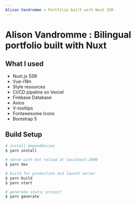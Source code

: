 ```yaml
---
Alison Vandromme : Portfolio built with Nuxt SSR
---
```


# Alison Vandromme : Bilingual portfolio built with Nuxt

## What I used

- Nuxt.js SSR
- Vue-i18n
- Style resources
- CI/CD pipeline on Vercel
- Firebase Database
- Axios
- V-tooltips
- Fontawesome Icons
- Bootstrap 5
## Build Setup

```bash
# install dependencies
$ yarn install

# serve with hot reload at localhost:3000
$ yarn dev

# build for production and launch server
$ yarn build
$ yarn start

# generate static project
$ yarn generate
```
